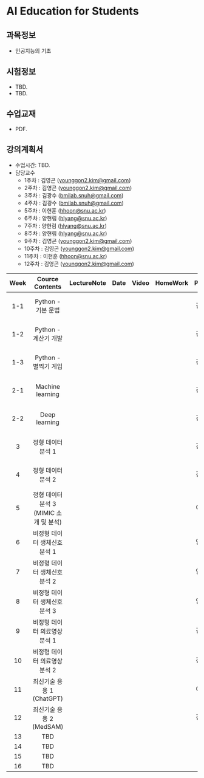 # AI Education for Students

## 과목정보
- 인공지능의 기초
  
## 시험정보
- TBD.
- TBD.

## 수업교재
- PDF.

## 강의계획서
- 수업시간: TBD. 
- 담당교수
  - 1주차 : 김영곤 (younggon2.kim@gmail.com)
  - 2주차 : 김영곤 (younggon2.kim@gmail.com)
  - 3주차 : 김광수 (bmilab.snuh@gmail.com)
  - 4주차 : 김광수 (bmilab.snuh@gmail.com)
  - 5주차 : 이현훈 (hhoon@snu.ac.kr)
  - 6주차 : 양현림 (hlyang@snu.ac.kr)
  - 7주차 : 양현림 (hlyang@snu.ac.kr)
  - 8주차 : 양현림 (hlyang@snu.ac.kr)
  - 9주차 : 김영곤 (younggon2.kim@gmail.com)
  - 10주차 : 김영곤 (younggon2.kim@gmail.com)
  - 11주차 : 이현훈 (hhoon@snu.ac.kr)
  - 12주차 : 김영곤 (younggon2.kim@gmail.com)

| Week | Cource Contents | LectureNote | Date | Video | HomeWork | Prof. |
|:---:|:---:|:---:|:---:|:---:|:---:|:---:|
| 1-1 | Python - 기본 문법 |  | |  | | Pf. 김영곤 |
| 1-2 | Python - 계산기 개발 |  | |  | | Pf. 김영곤 |
| 1-3 | Python - 별찍기 게임 |  | |  | | Pf. 김영곤 |
| 2-1 | Machine learning |  | |  | | Pf. 김영곤 |
| 2-2 | Deep learning |  | |  | | Pf. 김영곤 |
| 3 | 정형 데이터 분석 1 |  | |  |  | Pf. 김광수 |
| 4 | 정형 데이터 분석 2 |  | |  |  | Pf. 김광수 |
| 5 | 정형 데이터 분석 3 (MIMIC 소개 및 분석) |  | |  |  | Pf. 이현훈 |
| 6 | 비정형 데이터 생체신호 분석 1 |  | |  |  | Pf. 양현림 |
| 7 | 비정형 데이터 생체신호 분석 2 |  | |  |  | Pf. 양현림 |
| 8 | 비정형 데이터 생체신호 분석 3 |  | |  |  | Pf. 양현림 |
| 9 | 비정형 데이터 의료영상 분석 1 |  | |  |  | Pf. 김영곤 |
| 10 | 비정형 데이터 의료영상 분석 2 |  | |  |  | Pf. 김영곤 |
| 11 | 최신기술 응용 1 (ChatGPT) |  | |  |  | Pf. 이현훈 |
| 12 | 최신기술 응용 2 (MedSAM) |  | |  |  | Pf. 김영곤 |
| 13 | TBD |  | |  |  |  |
| 14 | TBD |  | |  |  |  |
| 15 | TBD |  | |  |  |  |
| 16 | TBD |  | |  |  |  |


